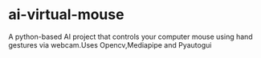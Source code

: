 # ai-virtual-mouse
A python-based AI project that controls your computer mouse using hand gestures via webcam.Uses Opencv,Mediapipe and Pyautogui
